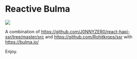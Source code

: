 # Reactive Bulma

<img src='https://66.media.tumblr.com/60e665cbe67a6cd1259c9d1fc70a5002/tumblr_nnqzm82p9b1urr5czo2_250.png'/>

A combination of https://github.com/J0NNYZER0/react-hapi-ssr/tree/master/src and https://github.com/Rohitkrops/ssr with https://bulma.io/

Enjoy.
